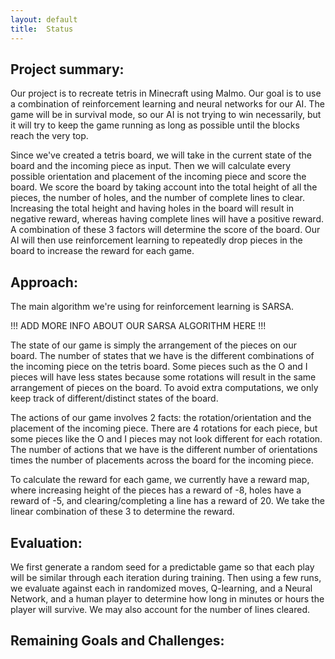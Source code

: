 ```yaml
---
layout: default
title:  Status
---
```


## Project summary:

Our project is to recreate tetris in Minecraft using Malmo. Our goal is to use a combination of reinforcement learning and neural networks for our AI. The game will be in survival mode, so our AI is not trying to win necessarily, but it will try to keep the game running as long as possible until the blocks reach the very top. 

Since we've created a tetris board, we will take in the current state of the board and the incoming piece as input. Then we will calculate every possible orientation and placement of the incoming piece and score the board. We score the board by taking account into the total height of all the pieces, the number of holes, and the number of complete lines to clear. Increasing the total height and having holes in the board will result in negative reward, whereas having complete lines will have a positive reward. A combination of these 3 factors will determine the score of the board. Our AI will then use reinforcement learning to repeatedly drop pieces in the board to increase the reward for each game.

## Approach:

The main algorithm we're using for reinforcement learning is SARSA.

!!! ADD MORE INFO ABOUT OUR SARSA ALGORITHM HERE !!!

The state of our game is simply the arrangement of the pieces on our board. The number of states that we have is the different combinations of the incoming piece on the tetris board. Some pieces such as the O and I pieces will have less states because some rotations will result in the same arrangement of pieces on the board. To avoid extra computations, we only keep track of different/distinct states of the board.

The actions of our game involves 2 facts: the rotation/orientation and the placement of the incoming piece. There are 4 rotations for each piece, but some pieces like the O and I pieces may not look different for each rotation. The number of actions that we have is the different number of orientations times the number of placements across the board for the incoming piece.

To calculate the reward for each game, we currently have a reward map, where increasing height of the pieces has a reward of -8, holes have a reward of -5, and clearing/completing a line has a reward of 20. We take the linear combination of these 3 to determine the reward.

## Evaluation:

We first generate a random seed for a predictable game so that each play will be similar through each iteration during training.  Then using a few runs, we evaluate against each in randomized moves, Q-learning, and a Neural Network, and a human player to determine how long in minutes or hours the player will survive.  We may also account for the number of lines cleared.

## Remaining Goals and Challenges:
